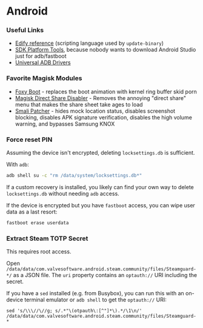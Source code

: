 # Android

### Useful Links
- [Edify reference](https://source.android.com/devices/tech/ota/nonab/inside_packages)
  (scripting language used by `update-binary`)
- [SDK Platform Tools](https://developer.android.com/studio/releases/platform-tools),
  because nobody wants to download Android Studio just for adb/fastboot
- [Universal ADB Drivers](https://adb.clockworkmod.com/)

### Favorite Magisk Modules
- [Foxy Boot](https://github.com/Magisk-Modules-Repo/foxy-boot) - replaces the
  boot animation with kernel ring buffer skid porn
- [Magisk Direct Share Disabler](https://github.com/AndroPlus-org/magisk-module-direct-share-disabler) -
  Removes the annoying "direct share" menu that makes the share sheet take ages
  to load
- [Smali Patcher](https://forum.xda-developers.com/apps/magisk/module-smali-patcher-0-7-t3680053) -
  hides mock location status, disables screenshot blocking, disables APK
  signature verification, disables the high volume warning, and bypasses Samsung
  KNOX

### Force reset PIN
Assuming the device isn't encrypted, deleting `locksettings.db` is sufficient.

With `adb`:
```sh
adb shell su -c "rm /data/system/locksettings.db*"
```

If a custom recovery is installed, you likely can find your own way to delete
`locksettings.db` without needing `adb` access.

If the device is encrypted but you have `fastboot` access, you can wipe user
data as a last resort:
```sh
fastboot erase userdata
```

### Extract Steam TOTP Secret
This requires root access.

Open `/data/data/com.valvesoftware.android.steam.community/files/Steamguard-*/`
as a JSON file. The `uri` property contains an `optauth://` URI including the
secret.

If you have a `sed` installed (e.g. from Busybox), you can run this with an
on-device terminal emulator or `adb shell` to get the `optauth://` URI:
```shell
sed 's/\\\//\//g; s/.*"\(otpauth\:[^"]*\).*/\1\n/' /data/data/com.valvesoftware.android.steam.community/files/Steamguard-*
```
